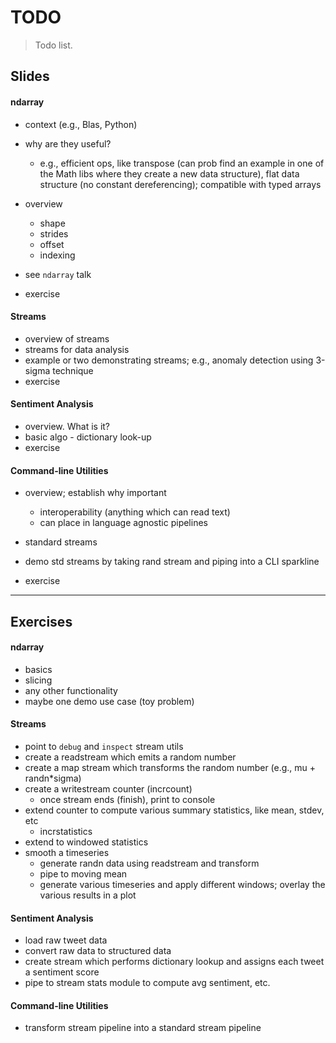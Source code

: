 # TODO

> Todo list.


## Slides

#### ndarray

* context (e.g., Blas, Python)

* why are they useful?

  - e.g., efficient ops, like transpose (can prob find an example in one of the Math libs where they create a new data structure), flat data structure (no constant dereferencing); compatible with typed arrays

* overview

  - shape
  - strides
  - offset
  - indexing

* see `ndarray` talk

* exercise


#### Streams

* overview of streams
* streams for data analysis
* example or two demonstrating streams; e.g., anomaly detection using 3-sigma technique
* exercise


#### Sentiment Analysis

* overview. What is it?
* basic algo - dictionary look-up
* exercise


#### Command-line Utilities

* overview; establish why important
  
  - interoperability (anything which can read text)
  - can place in language agnostic pipelines

* standard streams
* demo std streams by taking rand stream and piping into a CLI sparkline
* exercise


---

## Exercises

#### ndarray

* basics
* slicing
* any other functionality
* maybe one demo use case (toy problem)


#### Streams

* point to `debug` and `inspect` stream utils
* create a readstream which emits a random number
* create a map stream which transforms the random number (e.g., mu + randn*sigma)
* create a writestream counter (incrcount)
  - once stream ends (finish), print to console
* extend counter to compute various summary statistics, like mean, stdev, etc
  - incrstatistics
* extend to windowed statistics
* smooth a timeseries
  - generate randn data using readstream and transform
  - pipe to moving mean
  - generate various timeseries and apply different windows; overlay the various results in a plot


#### Sentiment Analysis

* load raw tweet data
* convert raw data to structured data
* create stream which performs dictionary lookup and assigns each tweet a sentiment score
* pipe to stream stats module to compute avg sentiment, etc.


#### Command-line Utilities

* transform stream pipeline into a standard stream pipeline
